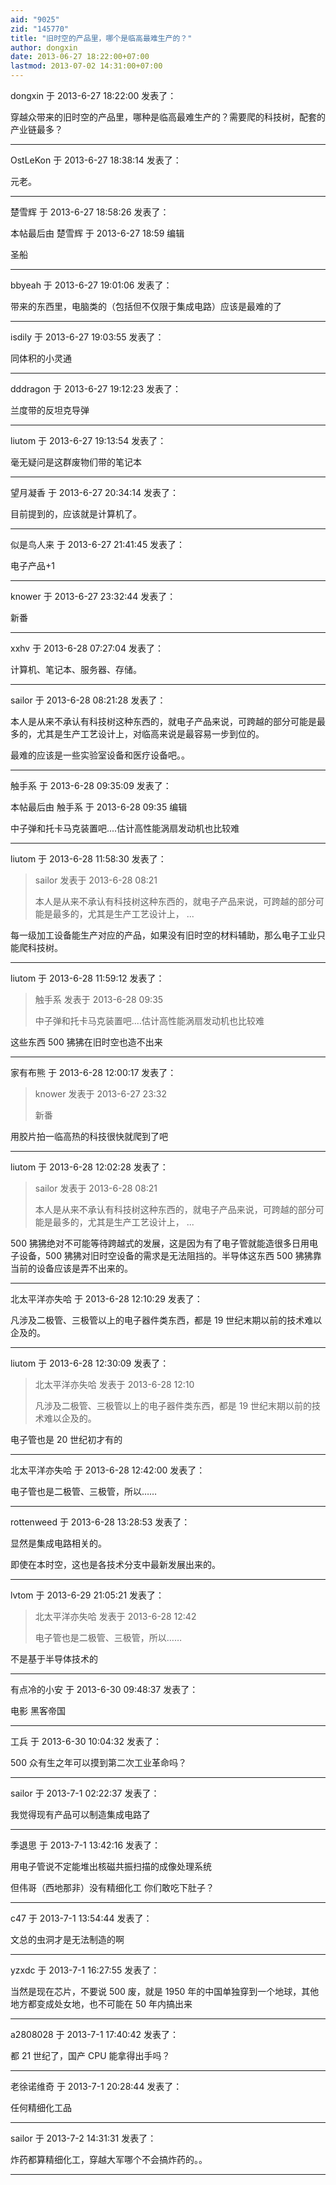 ```yaml
---
aid: "9025"
zid: "145770"
title: "旧时空的产品里，哪个是临高最难生产的？"
author: dongxin
date: 2013-06-27 18:22:00+07:00
lastmod: 2013-07-02 14:31:00+07:00
---
```


dongxin 于 2013-6-27 18:22:00 发表了：

穿越众带来的旧时空的产品里，哪种是临高最难生产的？需要爬的科技树，配套的产业链最多？

---

OstLeKon 于 2013-6-27 18:38:14 发表了：

元老。

---

楚雪辉 于 2013-6-27 18:58:26 发表了：

本帖最后由 楚雪辉 于 2013-6-27 18:59 编辑

圣船

---

bbyeah 于 2013-6-27 19:01:06 发表了：

带来的东西里，电脑类的（包括但不仅限于集成电路）应该是最难的了

---

isdily 于 2013-6-27 19:03:55 发表了：

同体积的小灵通

---

dddragon 于 2013-6-27 19:12:23 发表了：

兰度带的反坦克导弹

---

liutom 于 2013-6-27 19:13:54 发表了：

毫无疑问是这群废物们带的笔记本

---

望月凝香 于 2013-6-27 20:34:14 发表了：

目前提到的，应该就是计算机了。

---

似是鸟人来 于 2013-6-27 21:41:45 发表了：

电子产品+1

---

knower 于 2013-6-27 23:32:44 发表了：

新番

---

xxhv 于 2013-6-28 07:27:04 发表了：

计算机、笔记本、服务器、存储。

---

sailor 于 2013-6-28 08:21:28 发表了：

本人是从来不承认有科技树这种东西的，就电子产品来说，可跨越的部分可能是最多的，尤其是生产工艺设计上，对临高来说是最容易一步到位的。

最难的应该是一些实验室设备和医疗设备吧。。

---

触手系 于 2013-6-28 09:35:09 发表了：

本帖最后由 触手系 于 2013-6-28 09:35 编辑

中子弹和托卡马克装置吧....估计高性能涡扇发动机也比较难

---

liutom 于 2013-6-28 11:58:30 发表了：

> sailor 发表于 2013-6-28 08:21
>
> 本人是从来不承认有科技树这种东西的，就电子产品来说，可跨越的部分可能是最多的，尤其是生产工艺设计上， ...

每一级加工设备能生产对应的产品，如果没有旧时空的材料辅助，那么电子工业只能爬科技树。

---

liutom 于 2013-6-28 11:59:12 发表了：

> 触手系 发表于 2013-6-28 09:35
>
> 中子弹和托卡马克装置吧....估计高性能涡扇发动机也比较难

这些东西 500 狒狒在旧时空也造不出来

---

家有布熊 于 2013-6-28 12:00:17 发表了：

> knower 发表于 2013-6-27 23:32
>
> 新番

用胶片拍一临高热的科技很快就爬到了吧

---

liutom 于 2013-6-28 12:02:28 发表了：

> sailor 发表于 2013-6-28 08:21
>
> 本人是从来不承认有科技树这种东西的，就电子产品来说，可跨越的部分可能是最多的，尤其是生产工艺设计上， ...

500 狒狒绝对不可能等待跨越式的发展，这是因为有了电子管就能造很多日用电子设备，500 狒狒对旧时空设备的需求是无法阻挡的。半导体这东西 500 狒狒靠当前的设备应该是弄不出来的。

---

北太平洋亦失哈 于 2013-6-28 12:10:29 发表了：

凡涉及二极管、三极管以上的电子器件类东西，都是 19 世纪末期以前的技术难以企及的。

---

liutom 于 2013-6-28 12:30:09 发表了：

> 北太平洋亦失哈 发表于 2013-6-28 12:10
>
> 凡涉及二极管、三极管以上的电子器件类东西，都是 19 世纪末期以前的技术难以企及的。

电子管也是 20 世纪初才有的

---

北太平洋亦失哈 于 2013-6-28 12:42:00 发表了：

电子管也是二极管、三极管，所以……

---

rottenweed 于 2013-6-28 13:28:53 发表了：

显然是集成电路相关的。

即使在本时空，这也是各技术分支中最新发展出来的。

---

lvtom 于 2013-6-29 21:05:21 发表了：

> 北太平洋亦失哈 发表于 2013-6-28 12:42
>
> 电子管也是二极管、三极管，所以……

不是基于半导体技术的

---

有点冷的小安 于 2013-6-30 09:48:37 发表了：

电影 黑客帝国

---

工兵 于 2013-6-30 10:04:32 发表了：

500 众有生之年可以摸到第二次工业革命吗？

---

sailor 于 2013-7-1 02:22:37 发表了：

我觉得现有产品可以制造集成电路了

---

季退思 于 2013-7-1 13:42:16 发表了：

用电子管说不定能堆出核磁共振扫描的成像处理系统

但伟哥（西地那非）没有精细化工 你们敢吃下肚子？

---

c47 于 2013-7-1 13:54:44 发表了：

文总的虫洞才是无法制造的啊

---

yzxdc 于 2013-7-1 16:27:55 发表了：

当然是现在芯片，不要说 500 废，就是 1950 年的中国单独穿到一个地球，其他地方都变成处女地，也不可能在 50 年内搞出来

---

a2808028 于 2013-7-1 17:40:42 发表了：

都 21 世纪了，国产 CPU 能拿得出手吗？

---

老徐诺维奇 于 2013-7-1 20:28:44 发表了：

任何精细化工品

---

sailor 于 2013-7-2 14:31:31 发表了：

炸药都算精细化工，穿越大军哪个不会搞炸药的。。

---
